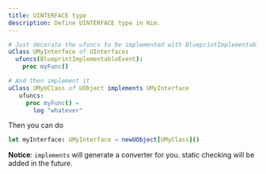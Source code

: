 ```yaml
---
title: UINTERFACE type
description: Define UINTERFACE type in Nim.
---
```


```nim
# Just decorate the ufuncs to be implemented with BlueprintImplementableEvent
uClass UMyInterface of UInterface:
  ufuncs(BlueprintImplementableEvent):
    proc myFunc() 

# And then implement it
uClass UMyUClass of UObject implements UMyInterface
   ufuncs:
     proc myFunc() = 
       log "whatever"
```

Then you can do

```nim
let myInterface: UMyInterface = newUObject[UMyClass]()
```

**Notice**: `implements` will generate a converter for you. static checking will be added in the future.
